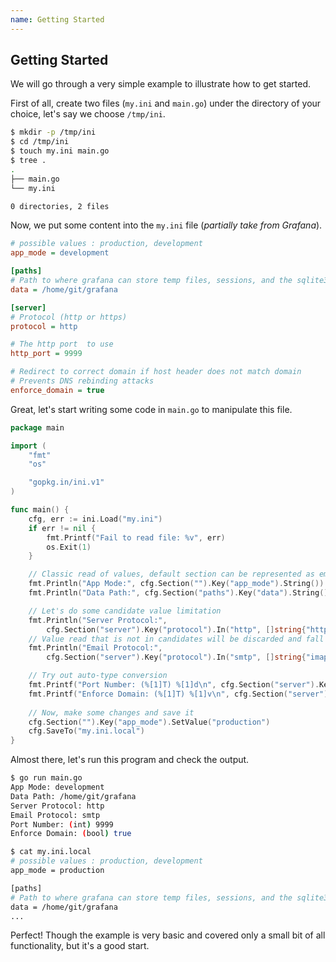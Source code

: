 ```yaml
---
name: Getting Started
---
```


## Getting Started

We will go through a very simple example to illustrate how to get started.

First of all, create two files (`my.ini` and `main.go`) under the directory of your choice, let's say we choose `/tmp/ini`.

```sh
$ mkdir -p /tmp/ini
$ cd /tmp/ini
$ touch my.ini main.go
$ tree .
.
├── main.go
└── my.ini

0 directories, 2 files
```

Now, we put some content into the `my.ini` file (_partially take from Grafana_).

```ini
# possible values : production, development
app_mode = development

[paths]
# Path to where grafana can store temp files, sessions, and the sqlite3 db (if that is used)
data = /home/git/grafana

[server]
# Protocol (http or https)
protocol = http

# The http port  to use
http_port = 9999

# Redirect to correct domain if host header does not match domain
# Prevents DNS rebinding attacks
enforce_domain = true
```

Great, let's start writing some code in `main.go` to manipulate this file.

```go
package main

import (
	"fmt"
	"os"

	"gopkg.in/ini.v1"
)

func main() {
	cfg, err := ini.Load("my.ini")
	if err != nil {
		fmt.Printf("Fail to read file: %v", err)
		os.Exit(1)
	}

	// Classic read of values, default section can be represented as empty string
	fmt.Println("App Mode:", cfg.Section("").Key("app_mode").String())
	fmt.Println("Data Path:", cfg.Section("paths").Key("data").String())

	// Let's do some candidate value limitation
	fmt.Println("Server Protocol:",
		cfg.Section("server").Key("protocol").In("http", []string{"http", "https"}))
	// Value read that is not in candidates will be discarded and fall back to given default value
	fmt.Println("Email Protocol:",
		cfg.Section("server").Key("protocol").In("smtp", []string{"imap", "smtp"}))

	// Try out auto-type conversion
	fmt.Printf("Port Number: (%[1]T) %[1]d\n", cfg.Section("server").Key("http_port").MustInt(9999))
    fmt.Printf("Enforce Domain: (%[1]T) %[1]v\n", cfg.Section("server").Key("enforce_domain").MustBool(false))
    
    // Now, make some changes and save it
	cfg.Section("").Key("app_mode").SetValue("production")
	cfg.SaveTo("my.ini.local")
}
```

Almost there, let's run this program and check the output.

```sh
$ go run main.go
App Mode: development
Data Path: /home/git/grafana
Server Protocol: http
Email Protocol: smtp
Port Number: (int) 9999
Enforce Domain: (bool) true

$ cat my.ini.local
# possible values : production, development
app_mode = production

[paths]
# Path to where grafana can store temp files, sessions, and the sqlite3 db (if that is used)
data = /home/git/grafana
...
```

Perfect! Though the example is very basic and covered only a small bit of all functionality, but it's a good start.